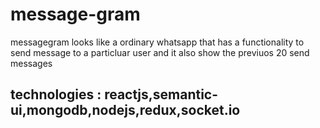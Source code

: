 # message-gram
messagegram looks like a ordinary whatsapp that has a functionality to send message to a particluar user and it also show the 
previuos 20 send messages 

## technologies : reactjs,semantic-ui,mongodb,nodejs,redux,socket.io 
